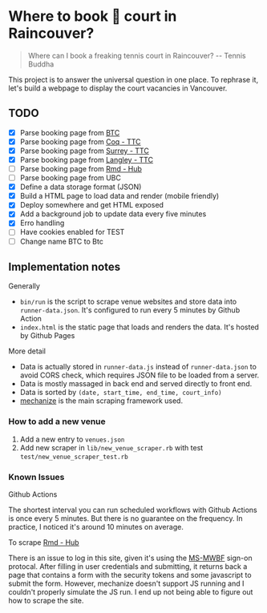 # Where to book 🎾 court in Raincouver?

> Where can I book a freaking tennis court in Raincouver?
> -- Tennis Buddha

This project is to answer the universal question in one place.
To rephrase it, let's build a webpage to display the court vacancies in Vancouver.

## TODO

- [x] Parse booking page from [BTC](https://www.burnabytennis.ca/burnaby/home/readPage.do?id=141)
- [x] Parse booking page from [Coq - TTC](http://coquitlam.thetenniscentre.ca/)
- [x] Parse booking page from [Surrey - TTC](https://www.thetenniscentre.ca/surrey/book-court/)
- [x] Parse booking page from [Langley - TTC](https://www.thetenniscentre.ca/langley/book-court/)
- [ ] Parse booking page from [Rmd - Hub](https://clubspark.ca/TBCHubRichmond/Booking/BookByDate)
- [ ] Parse booking page from UBC
- [x] Define a data storage format (JSON)
- [x] Build a HTML page to load data and render (mobile friendly)
- [x] Deploy somewhere and get HTML exposed
- [x] Add a background job to update data every five minutes
- [x] Erro handling
- [ ] Have cookies enabled for TEST
- [ ] Change name BTC to Btc

## Implementation notes

Generally

* `bin/run` is the script to scrape venue websites and store data into `runner-data.json`. It's configured to run every 5 minutes by Github Action
* `index.html` is the static page that loads and renders the data. It's hosted by Github Pages

More detail

* Data is actually stored in `runner-data.js` instead of `runner-data.json` to avoid CORS check, which requires JSON file to be loaded from a server.
* Data is mostly massaged in back end and served directly to front end.
* Data is sorted by `(date, start_time, end_time, court_info)`
* [mechanize](https://github.com/sparklemotion/mechanize) is the main scraping framework used.

### How to add a new venue

1. Add a new entry to `venues.json`
2. Add new scraper in `lib/new_venue_scraper.rb` with test `test/new_venue_scraper_test.rb`

### Known Issues

Github Actions

The shortest interval you can run scheduled workflows with Github Actions is once every 5 minutes.
But there is no guarantee on the frequency. In practice, I noticed it's around 10 minutes on average.

To scrape [Rmd - Hub](https://clubspark.ca/TBCHubRichmond/Booking/BookByDate)

There is an issue to log in this site, given it's using the [MS-MWBF](https://learn.microsoft.com/en-us/openspecs/windows_protocols/ms-mwbf/4c34a083-81ec-4a20-b4fa-4b2481cdb6f6) sign-on protocal. After filling in user credentials and submitting, it returns back a page that contains a form with the security tokens and some javascript to submit the form. However, mechanize doesn't support JS running and I couldn't properly simulate the JS run. I end up not being able to figure out how to scrape the site.
